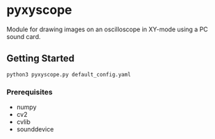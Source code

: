 # pyxyscope
Module for drawing images on an oscilloscope in XY-mode using a PC sound card.
## Getting Started
```
python3 pyxyscope.py default_config.yaml
```
### Prerequisites
* numpy
* cv2
* cvlib
* sounddevice
